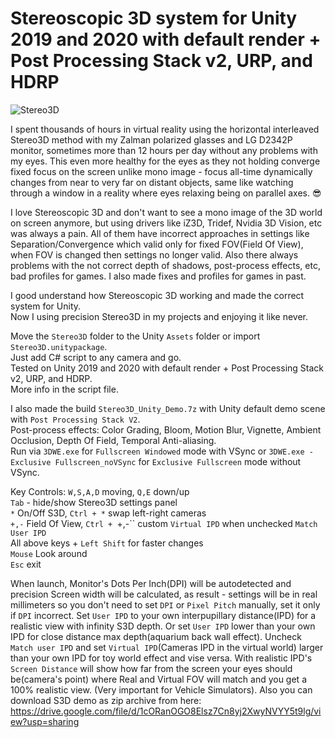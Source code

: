 # Stereoscopic 3D system for Unity 2019 and 2020 with default render + Post Processing Stack v2, URP, and HDRP
![Stereo3D](https://forum.unity.com/attachments/8xmsaa-taa-png.768466/)

I spent thousands of hours in virtual reality using the horizontal interleaved Stereo3D method with my Zalman polarized glasses and LG D2342P monitor, sometimes more than 12 hours per day without any problems with my eyes. This even more healthy for the eyes as they not holding converge fixed focus on the screen unlike mono image - focus all-time dynamically changes from near to very far on distant objects, same like watching through a window in a reality where eyes relaxing being on parallel axes. :sunglasses:

I love Stereoscopic 3D and don't want to see a mono image of the 3D world on screen anymore, but using drivers like iZ3D, Tridef, Nvidia 3D Vision, etc was always a pain.
All of them have incorrect approaches in settings like Separation/Convergence which valid only for fixed FOV(Field Of View), when FOV is changed then settings no longer valid.
Also there always problems with the not correct depth of shadows, post-process effects, etc, bad profiles for games. I also made fixes and profiles for games in past.

I good understand how Stereoscopic 3D working and made the correct system for Unity.  
Now I using precision Stereo3D in my projects and enjoying it like never.  

Move the `Stereo3D` folder to the Unity `Assets` folder or import `Stereo3D.unitypackage`.  
Just add C# script to any camera and go.  
Tested on Unity 2019 and 2020 with default render + Post Processing Stack v2, URP, and HDRP.  
More info in the script file.  

I also made the build `Stereo3D_Unity_Demo.7z` with Unity default demo scene with `Post Processing Stack V2`.  
Post-process effects: Color Grading, Bloom, Motion Blur, Vignette, Ambient Occlusion, Depth Of Field, Temporal Anti-aliasing.  
Run via `3DWE.exe` for `Fullscreen Windowed` mode with VSync or `3DWE.exe - Exclusive Fullscreen_noVSync` for `Exclusive Fullscreen` mode without VSync.  

Key Controls:
   `W,S,A,D` moving, `Q,E` down/up  
   `Tab` - hide/show Stereo3D settings panel  
   `*` On/Off S3D, `Ctrl + *` swap left-right cameras  
   `+,-` Field Of View, `Ctrl + `+,-`` custom `Virtual IPD` when unchecked `Match User IPD`  
   All above keys  + `Left Shift` for faster changes  
   `Mouse` Look around  
   `Esc` exit  

When launch, Monitor's Dots Per Inch(DPI) will be autodetected and precision Screen width will be calculated,
as result - settings will be in real millimeters so you don't need to set `DPI` or `Pixel Pitch` manually, set it only if `DPI` incorrect.
Set `User IPD` to your own interpupillary distance(IPD) for a realistic view with infinity S3D depth.
Or set `User IPD` lower than your own IPD for close distance max depth(aquarium back wall effect).
Uncheck `Match user IPD` and set `Virtual IPD`(Cameras IPD in the virtual world) larger than your own IPD for toy world effect and vise versa.
With realistic IPD's `Screen Distance` will show how far from the screen your eyes should be(camera's point) where Real and Virtual FOV will match and you get a 100% realistic view. (Very important for Vehicle Simulators). 
Also you can download S3D demo as zip archive from here:  
https://drive.google.com/file/d/1cORanOGO8Elsz7Cn8yj2XwyNVYY5t9lg/view?usp=sharing
